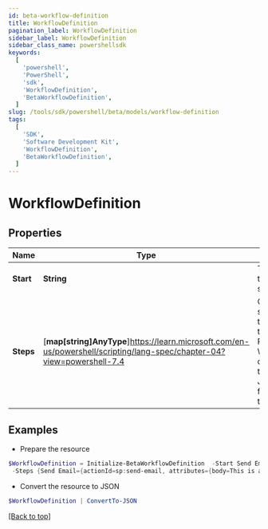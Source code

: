 ```yaml
---
id: beta-workflow-definition
title: WorkflowDefinition
pagination_label: WorkflowDefinition
sidebar_label: WorkflowDefinition
sidebar_class_name: powershellsdk
keywords:
  [
    'powershell',
    'PowerShell',
    'sdk',
    'WorkflowDefinition',
    'BetaWorkflowDefinition',
  ]
slug: /tools/sdk/powershell/beta/models/workflow-definition
tags:
  [
    'SDK',
    'Software Development Kit',
    'WorkflowDefinition',
    'BetaWorkflowDefinition',
  ]
---
```


# WorkflowDefinition

## Properties

| Name | Type | Description | Notes |
| --- | --- | --- | --- |
| **Start** | **String** | The name of the starting step. | [optional] |
| **Steps** | [**map[string]AnyType**]https://learn.microsoft.com/en-us/powershell/scripting/lang-spec/chapter-04?view=powershell-7.4 | One or more step objects that comprise this workflow. Please see the Workflow documentation to see the JSON schema for each step type. | [optional] |

## Examples

- Prepare the resource

```powershell
$WorkflowDefinition = Initialize-BetaWorkflowDefinition  -Start Send Email Test `
 -Steps {Send Email={actionId=sp:send-email, attributes={body=This is a test, from=sailpoint@sailpoint.com, recipientId.$=$.identity.id, subject=test}, nextStep=success, selectResult=null, type=ACTION}, success={type=success}}
```

- Convert the resource to JSON

```powershell
$WorkflowDefinition | ConvertTo-JSON
```

[[Back to top]](#)
